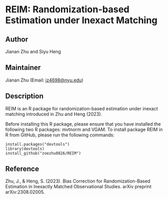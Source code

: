 # REIM: Randomization-based Estimation under Inexact Matching

## Author
Jianan Zhu and Siyu Heng

## Maintainer
Jianan Zhu (Email: jz4698@nyu.edu)

## Description
REIM is an R package for randomization-based estimation under inexact matching  introduced in Zhu and Heng (2023).

Before installing this R package, please ensure that you have installed the following two R packages: mvtnorm and VGAM. To install package REIM in R from GitHub, please run the following commands:
```{r}
install.packages("devtools") 
library(devtools) 
install_github("zoezhu0826/REIM")
```

## Reference
Zhu, J., & Heng, S. (2023). Bias Correction for Randomization-Based Estimation in Inexactly Matched Observational Studies. arXiv preprint arXiv:2308.02005.
